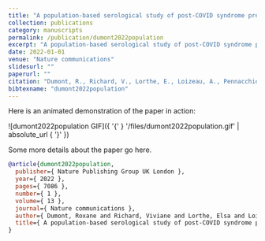 ```yaml
---
title: "A population-based serological study of post-COVID syndrome prevalence and risk factors in children and adolescents"
collection: publications
category: manuscripts
permalink: /publication/dumont2022population
excerpt: "A population-based serological study of post-COVID syndrome prevalence and risk factors in children and adolescents"
date: 2022-01-01
venue: "Nature communications"
slidesurl: ""
paperurl: ""
citation: "Dumont, R., Richard, V., Lorthe, E., Loizeau, A., Pennacchio, F., Zaballa, M., Baysson, H., Nehme, M., Perrin, A., L’Huillier, A. & others (2022). "A population-based serological study of post-COVID syndrome prevalence and risk factors in children and adolescents." Nature communications, 13(1). 7086."
bibtexname: "dumont2022population"
---
```


Here is an animated demonstration of the paper in action:

![dumont2022population GIF]({ '{' } '/files/dumont2022population.gif' | absolute_url { '}' })

Some more details about the paper go here.

```bibtex
@article{dumont2022population,
  publisher={ Nature Publishing Group UK London },
  year={ 2022 },
  pages={ 7086 },
  number={ 1 },
  volume={ 13 },
  journal={ Nature communications },
  author={ Dumont, Roxane and Richard, Viviane and Lorthe, Elsa and Loizeau, Andrea and Pennacchio, Francesco and Zaballa, Mar{\'\i}a-Eugenia and Baysson, H{\'e}l{\`e}ne and Nehme, Mayssam and Perrin, Anne and L’Huillier, Arnaud G and others },
  title={ A population-based serological study of post-COVID syndrome prevalence and risk factors in children and adolescents },
}
```
